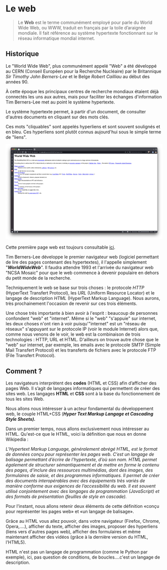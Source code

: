 # Le web

> Le **Web** est le terme communément employé pour parle du World Wide Web, ou WWW, traduit en français par la toile d’araignée mondiale. Il fait référence au système hypertexte fonctionnant sur le réseau informatique mondial internet.

##  

## Historique



Le "World Wide Web", plus communément appelé "Web" a été développé au CERN (Conseil Européen pour la Recherche Nucléaire) par le Britannique *Sir Timothy John Berners-Lee* et le Belge *Robert Cailliau* au début des années 90. 

À cette époque les principaux centres de recherche mondiaux étaient déjà connectés les uns aux autres, mais pour faciliter les échanges d'information Tim Berners-Lee met au point le système hypertexte. 

Le système hypertexte permet, à partir d'un document, de consulter d'autres documents en cliquant sur des mots clés. 

Ces mots "cliquables" sont appelés hyperliens et sont souvent soulignés et en bleu. Ces hyperliens sont plutôt connus aujourd'hui sous le simple terme de "liens".

![premier_site](assets/premier_site.png)

Cette première page web est toujours consultable [ici]( http://info.cern.ch/hypertext/WWW/TheProject.html).

Tim Berners-Lee développe le premier navigateur web (logiciel permettant de lire des pages contenant des hypertextes), il l'appelle simplement "***WorldWideWeb***". Il faudra attendre 1993 et l'arrivée du navigateur web "NCSA Mosaic" pour que le web commence à devenir populaire en dehors du petit monde de la recherche.

Techniquement le web se base sur trois choses : le protocole *HTTP* (HyperText Transfert Protocol), les *URL* (Uniform Resource Locator) et le langage de description *HTML* (HyperText Markup Language). Nous aurons, très prochainement l'occasion de revenir sur ces trois éléments.

Une chose très importante à bien avoir à l'esprit : beaucoup de personnes confondent "web" et "internet". Même si le "web" "s'appuie" sur internet, les deux choses n'ont rien à voir puisqu'"internet" est un "réseau de réseaux" s'appuyant sur le protocole IP (voir le module Internet) alors que, comme nous venons de le voir, le web est la combinaison de trois technologies : HTTP, URL et HTML. D'ailleurs on trouve autre chose que le "web" sur internet, par exemple, les emails avec le protocole SMTP (Simple Mail Transfert Protocol) et les transferts de fichiers avec le protocole FTP (File Transfert Protocol).

## Comment ?

Les navigateurs interprètent des **codes** (HTML et CSS) afin d’afficher des pages Web. Il s’agit de langages informatiques qui permettent de créer des sites web.
Les langages **HTML** et **CSS** sont à la base du fonctionnement de tous les sites Web.

Nous allons nous intéresser à un acteur fondamental du développement web, le couple HTML+CSS (***Hyper Text Markup Langage et Cascading Style Sheets).***

Dans un premier temps, nous allons exclusivement nous intéresser au HTML. Qu'est-ce que le HTML, voici la définition que nous en donne Wikipedia :

*L’Hypertext Markup Language, généralement abrégé HTML, est le format de données conçu pour représenter les pages web. C’est un langage de balisage permettant d’écrire de l’hypertexte, d’où son nom. HTML permet également de structurer sémantiquement et de mettre en forme le contenu des pages, d’inclure des ressources multimédias, dont des images, des formulaires de saisie, et des programmes informatiques. Il permet de créer des documents interopérables avec des équipements très variés de manière conforme aux exigences de l’accessibilité du web. Il est souvent utilisé conjointement avec des langages de programmation (JavaScript) et des formats de présentation (feuilles de style en cascade).*

Pour l'instant, nous allons retenir deux éléments de cette définition «conçu pour représenter les pages web» et «un langage de balisage».

Grâce au HTML vous allez pouvoir, dans votre navigateur (Firefox, Chrome, Opera,....), afficher du texte, afficher des images, proposer des hyperliens (liens vers d'autres pages web), afficher des formulaires et même maintenant afficher des vidéos (grâce à la dernière version du HTML, l'HTML5).

HTML n'est pas un langage de programmation (comme le Python par exemple), ici, pas question de conditions, de boucles....c'est un langage de description.